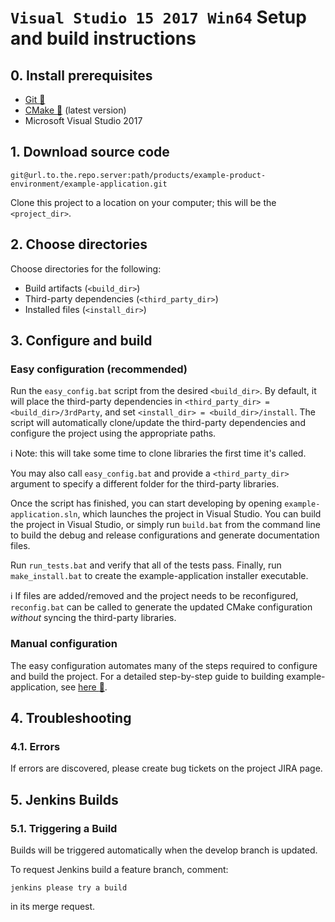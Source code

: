 # `Visual Studio 15 2017 Win64` Setup and build instructions
  
  
## 0. Install prerequisites
* [Git :link:](https://git-scm.com)
* [CMake :link:](https://cmake.org) (latest version)
* Microsoft Visual Studio 2017


## 1. Download source code  
```batchfile
git@url.to.the.repo.server:path/products/example-product-environment/example-application.git
```
Clone this project to a location on your computer; this will be the 
`<project_dir>`.  

## 2. Choose directories  
Choose directories for the following:  
* Build artifacts (`<build_dir>`)  
* Third-party dependencies (`<third_party_dir>`)  
* Installed files (`<install_dir>`)  
  
  
## 3. Configure and build

### Easy configuration (recommended)  
Run the `easy_config.bat` script from the desired `<build_dir>`. By default, it 
will place the third-party dependencies in 
`<third_party_dir> = <build_dir>/3rdParty`, and set 
`<install_dir> = <build_dir>/install`.  The script will automatically 
clone/update the third-party dependencies and configure the project using 
the appropriate paths.  

:information_source: Note: this will take some time to clone libraries the 
first time it's called.
  
You may also call `easy_config.bat` and provide a `<third_party_dir>` argument 
to specify a different folder for the third-party libraries.

Once the script has finished, you can start developing by opening 
`example-application.sln`, which launches the project in Visual Studio. You can build 
the project in Visual Studio, or simply run `build.bat` from the command line 
to build the debug and release configurations and generate documentation files. 

Run `run_tests.bat` and verify that all of the tests pass. Finally, run 
`make_install.bat` to create the example-application installer executable.  
  
:information_source: If files are added/removed and the project needs to be 
reconfigured, `reconfig.bat` can be called to generate the updated CMake 
configuration *without* syncing the third-party libraries.  
  
### Manual configuration
The easy configuration automates many of the steps required to configure and 
build the project. For a detailed step-by-step guide to building example-application, see
[here :link:](docs/windows-x64-vs2017-manual-config.md).

  
## 4. Troubleshooting  
  
### 4.1. Errors  
If errors are discovered, please create bug tickets on the project JIRA page.
  
  
## 5. Jenkins Builds  
  
### 5.1. Triggering a Build  
Builds will be triggered automatically when the develop branch is updated.

To request Jenkins build a feature branch, comment:  
  
```
jenkins please try a build
```  
  
in its merge request.  

